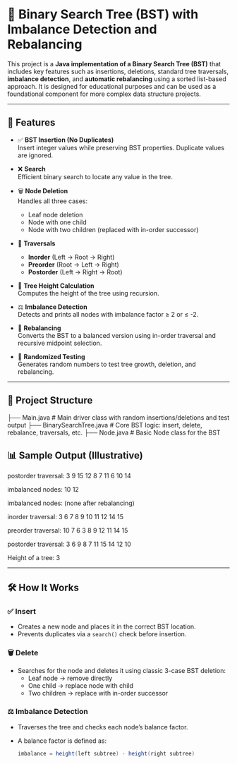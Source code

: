 # 🌲 Binary Search Tree (BST) with Imbalance Detection and Rebalancing

This project is a **Java implementation of a Binary Search Tree (BST)** that includes key features such as insertions, deletions, standard tree traversals, **imbalance detection**, and **automatic rebalancing** using a sorted list-based approach. It is designed for educational purposes and can be used as a foundational component for more complex data structure projects.

---

## 🧠 Features

- ✅ **BST Insertion (No Duplicates)**  
  Insert integer values while preserving BST properties. Duplicate values are ignored.

- ❌ **Search**  
  Efficient binary search to locate any value in the tree.

- 🗑 **Node Deletion**  
  Handles all three cases:  
  - Leaf node deletion  
  - Node with one child  
  - Node with two children (replaced with in-order successor)

- 🧭 **Traversals**
  - **Inorder** (Left → Root → Right)
  - **Preorder** (Root → Left → Right)
  - **Postorder** (Left → Right → Root)

- 📏 **Tree Height Calculation**  
  Computes the height of the tree using recursion.

- ⚖️ **Imbalance Detection**  
  Detects and prints all nodes with imbalance factor ≥ 2 or ≤ -2.

- 🔁 **Rebalancing**  
  Converts the BST to a balanced version using in-order traversal and recursive midpoint selection.

- 🔄 **Randomized Testing**  
  Generates random numbers to test tree growth, deletion, and rebalancing.

---

## 📂 Project Structure

├── Main.java                 # Main driver class with random insertions/deletions and test output
├── BinarySearchTree.java    # Core BST logic: insert, delete, rebalance, traversals, etc.
├── Node.java                # Basic Node class for the BST

## 📊 Sample Output (Illustrative)

postorder traversal: 3 9 15 12 8 7 11 6 10 14

imbalanced nodes: 10 12

imbalanced nodes: (none after rebalancing)


inorder traversal: 3 6 7 8 9 10 11 12 14 15

preorder traversal: 10 7 6 3 8 9 12 11 14 15

postorder traversal: 3 6 9 8 7 11 15 14 12 10


Height of a tree: 3

---

## 🛠 How It Works

### ✅ Insert

- Creates a new node and places it in the correct BST location.
- Prevents duplicates via a `search()` check before insertion.

### 🗑 Delete

- Searches for the node and deletes it using classic 3-case BST deletion:
  - Leaf node → remove directly
  - One child → replace node with child
  - Two children → replace with in-order successor

### ⚖ Imbalance Detection

- Traverses the tree and checks each node’s balance factor.
- A balance factor is defined as:

  ```java
  imbalance = height(left subtree) - height(right subtree)
